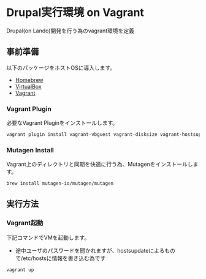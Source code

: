 # Drupal実行環境 on Vagrant

Drupal(on Lando)開発を行う為のvagrant環境を定義

## 事前準備

以下のパッケージをホストOSに導入します。

- [Homebrew](https://brew.sh/index_ja)
- [VirtualBox](https://www.virtualbox.org/wiki/Downloads)
- [Vagrant](https://www.vagrantup.com/downloads)

### Vagrant Plugin

必要なVagrant Pluginをインストールします。

```sh
vagrant plugin install vagrant-vbguest vagrant-disksize vagrant-hostsupdater vagrant-mutagen
```

### Mutagen Install

Vagrant上のディレクトリと同期を快適に行う為、Mutagenをインストールします。

```sh
brew install mutagen-io/mutagen/mutagen
```


## 実行方法

### Vagrant起動

下記コマンドでVMを起動します。
* 途中ユーザのパスワードを聞かれますが、hostsupdateによるもので/etc/hostsに情報を書き込む為です

```sh
vagrant up
```
